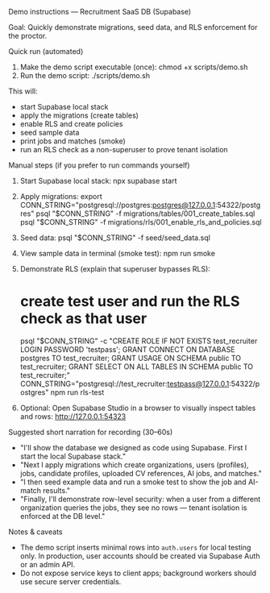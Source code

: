 Demo instructions — Recruitment SaaS DB (Supabase)

Goal: Quickly demonstrate migrations, seed data, and RLS enforcement for the proctor.

Quick run (automated)
1. Make the demo script executable (once):
   chmod +x scripts/demo.sh
2. Run the demo script:
   ./scripts/demo.sh

This will:
- start Supabase local stack
- apply the migrations (create tables)
- enable RLS and create policies
- seed sample data
- print jobs and matches (smoke)
- run an RLS check as a non-superuser to prove tenant isolation

Manual steps (if you prefer to run commands yourself)
1. Start Supabase local stack:
   npx supabase start

2. Apply migrations:
   export CONN_STRING="postgresql://postgres:postgres@127.0.0.1:54322/postgres"
   psql "$CONN_STRING" -f migrations/tables/001_create_tables.sql
   psql "$CONN_STRING" -f migrations/rls/001_enable_rls_and_policies.sql

3. Seed data:
   psql "$CONN_STRING" -f seed/seed_data.sql

4. View sample data in terminal (smoke test):
   npm run smoke

5. Demonstrate RLS (explain that superuser bypasses RLS):
   # create test user and run the RLS check as that user
   psql "$CONN_STRING" -c "CREATE ROLE IF NOT EXISTS test_recruiter LOGIN PASSWORD 'testpass'; GRANT CONNECT ON DATABASE postgres TO test_recruiter; GRANT USAGE ON SCHEMA public TO test_recruiter; GRANT SELECT ON ALL TABLES IN SCHEMA public TO test_recruiter;"
   CONN_STRING="postgresql://test_recruiter:testpass@127.0.0.1:54322/postgres" npm run rls-test

6. Optional: Open Supabase Studio in a browser to visually inspect tables and rows:
   http://127.0.0.1:54323

Suggested short narration for recording (30–60s)
- "I'll show the database we designed as code using Supabase. First I start the local Supabase stack."
- "Next I apply migrations which create organizations, users (profiles), jobs, candidate profiles, uploaded CV references, AI jobs, and matches."
- "I then seed example data and run a smoke test to show the job and AI-match results."
- "Finally, I'll demonstrate row-level security: when a user from a different organization queries the jobs, they see no rows — tenant isolation is enforced at the DB level."

Notes & caveats
- The demo script inserts minimal rows into `auth.users` for local testing only. In production, user accounts should be created via Supabase Auth or an admin API.
- Do not expose service keys to client apps; background workers should use secure server credentials.

